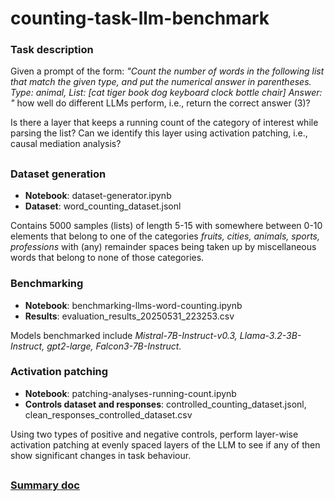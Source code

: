 # counting-task-llm-benchmark

### Task description
Given a prompt of the form: *"Count the number of words in the following list that match the given type, and put the numerical answer in parentheses.
    Type: animal, List: [cat tiger book dog keyboard clock bottle chair]
    Answer: "*
how well do different LLMs perform, i.e., return the correct answer (3)?

Is there a layer that keeps a running count of the category of interest while parsing the list? Can we identify this layer using activation patching, i.e., causal mediation analysis?
##
### Dataset generation
- **Notebook**: dataset-generator.ipynb
- **Dataset**: word_counting_dataset.jsonl

Contains 5000 samples (lists) of length 5-15 with somewhere between 0-10 elements that belong to one of the categories *fruits, cities, animals, sports, professions* with (any) remainder spaces being taken up by miscellaneous words that belong to none of those categories.

### Benchmarking
- **Notebook**: benchmarking-llms-word-counting.ipynb
- **Results**: evaluation_results_20250531_223253.csv

Models benchmarked include *Mistral-7B-Instruct-v0.3, Llama-3.2-3B-Instruct, gpt2-large, Falcon3-7B-Instruct.*

### Activation patching
- **Notebook**: patching-analyses-running-count.ipynb
- **Controls dataset and responses**: controlled_counting_dataset.jsonl, clean_responses_controlled_dataset.csv

Using two types of positive and negative controls, perform layer-wise activation patching at evenly spaced layers of the LLM to see if any of then show significant changes in task behaviour.

##
### <a href="https://docs.google.com/document/d/1G1wDiawjMcs6DaLrHhZPidSTU1uPQRVvEoVfZheiOlg/edit?usp=sharing" target="_blank">Summary doc</a>
